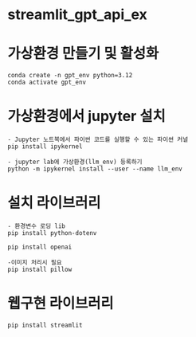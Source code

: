 # streamlit_gpt_api_ex

# 가상환경 만들기 및 활성화
```
conda create -n gpt_env python=3.12
conda activate gpt_env
```

# 가상환경에서 jupyter 설치 
```
- Jupyter 노트북에서 파이썬 코드를 실행할 수 있는 파이썬 커널
pip install ipykernel

- jupyter lab에 가상환경(llm_env) 등록하기
python -m ipykernel install --user --name llm_env
```

# 설치 라이브러리
```
- 환경변수 로딩 lib
pip install python-dotenv

pip install openai

-이미지 처리시 필요
pip install pillow
```
# 웹구현 라이브러리
```
pip install streamlit
```